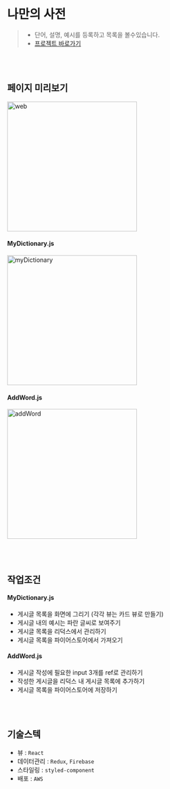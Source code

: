 # 나만의 사전
> - 단어, 설명, 예시를 등록하고 목록을 볼수있습니다.
> - <a href="http://sunysty.shop.s3-website.ap-northeast-2.amazonaws.com/">프로젝트 바로가기</a>

<br/><br/>

## 페이지 미리보기
<img src="https://user-images.githubusercontent.com/67423755/135304720-5c2e027f-965f-4cf1-be63-6f644f351230.gif" style="width:300px; display:inline-flex;" alt="web"/>

#### MyDictionary.js
<img src="https://user-images.githubusercontent.com/67423755/135302684-8e8952e1-360b-41ad-89c4-e065739da32b.png" style="width:300px; display:inline-flex;" alt="myDictionary"/>

#### AddWord.js
<img src="https://user-images.githubusercontent.com/67423755/135303134-e793764c-2216-4459-af9a-59486c65f21b.png" style="width:300px; display:inline-flex;" alt="addWord"/>

<br/><br/>

## 작업조건
#### MyDictionary.js
- 게시글 목록을 화면에 그리기 (각각 뷰는 카드 뷰로 만들기)
- 게시글 내의 예시는 파란 글씨로 보여주기
- 게시글 목록을 리덕스에서 관리하기
- 게시글 목록을 파이어스토어에서 가져오기

#### AddWord.js
- 게시글 작성에 필요한 input 3개를 ref로 관리하기
- 작성한 게시글을 리덕스 내 게시글 목록에 추가하기
- 게시글 목록을 파이어스토어에 저장하기

<br/><br/>

## 기술스텍
- 뷰 : ```React```
- 데이터관리 : ```Redux```, ```Firebase```
- 스타일링 : ```styled-component```
- 배포 : ```AWS```

